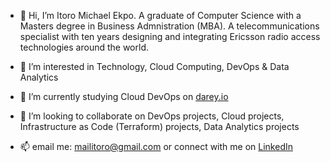 - 👋 Hi, I’m Itoro Michael Ekpo. A graduate of Computer Science with a Masters degree in Business Admnistration (MBA). A telecommunications specialist with ten years designing and integrating Ericsson radio access technologies around the world.
  
- 👀 I’m interested in Technology, Cloud Computing, DevOps & Data Analytics
  
- 🌱 I’m currently studying Cloud DevOps on [darey.io](https://dareyio.com/)
  
- 💞️ I’m looking to collaborate on DevOps projects, Cloud projects, Infrastructure as Code (Terraform) projects, Data Analytics projects
  
- 📫 email me: mailitoro@gmail.com or connect with me on [LinkedIn](https://www.linkedin.com/in/itoro-michael-ekpo/)

<!---
itoroekpo/itoroekpo is a ✨ special ✨ repository because its `README.md` (this file) appears on your GitHub profile.
You can click the Preview link to take a look at your changes.
--->
